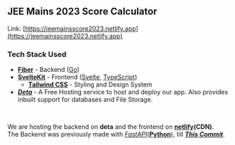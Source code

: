 ## JEE Mains 2023 Score Calculator

Link: [https://jeemainsscore2023.netlify.app](https://jeemainsscore2023.netlify.app)

### **Tech Stack Used**

- **[Fiber](https://gofiber.io/)** - Backend ([Go](https://go.dev/))
- **[SvelteKit](https://kit.svelte.dev/)** - Frontend ([Svelte](https://svelte.dev/), [TypeScript](https://www.typescriptlang.org/))
  - **[Tailwind CSS](https://tailwindcss.com/)** - Styling and Design System
- **_[Deta](https://deta.space/developers)_** - A Free Hosting service to host and deploy our app. Also provides inbuilt support for databases and File Storage.

<br>

We are hosting the backend on **deta** and the frontend on **[netlify](https://www.netlify.com)(CDN)**.  
The Backend was previously made with _[FastAPI](https://fastapi.tiangolo.com/)_(**[Python](https://www.python.org/)**), till **_[This Commit](https://github.com/shubhattin/jee_mains_2023_score_calculator/tree/40be6065d898174b6bc4c3821585fd956011586f)_**.
